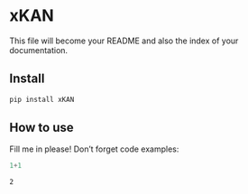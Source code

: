 # xKAN

<!-- WARNING: THIS FILE WAS AUTOGENERATED! DO NOT EDIT! -->

This file will become your README and also the index of your
documentation.

## Install

``` sh
pip install xKAN
```

## How to use

Fill me in please! Don’t forget code examples:

``` python
1+1
```

    2
